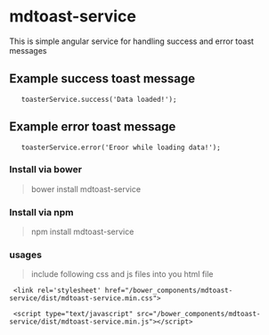 # mdtoast-service
This is simple angular service for handling success and error toast messages

## Example success toast message
	   toasterService.success('Data loaded!');
## Example error toast message	   
	   toasterService.error('Eroor while loading data!');

### Install via bower
> bower install mdtoast-service

### Install via npm
> npm install mdtoast-service

### usages
> include following css and js files into you html file

	 <link rel='stylesheet' href="/bower_components/mdtoast-service/dist/mdtoast-service.min.css">
	 
	 <script type="text/javascript" src="/bower_components/mdtoast-service/dist/mdtoast-service.min.js"></script>

